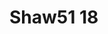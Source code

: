 # Shaw51 18
<a name="material" />
<script type="application/ld+json">

  {
    "@context": "https://schema.org/",
    "@type": "ChemicalSubstance",
    "http://purl.org/dc/terms/conformsTo":
      {
        "@type": "CreativeWork",
        "@id": "https://bioschemas.org/profiles/ChemicalSubstance/0.4-RELEASE/"
      },
    "@id": "https://egonw.github.io/nanowiki/nanowiki48.html#material",
    "name": "Shaw51 18",
    "sameAs: "http://127.0.0.1/mediawiki/index.php/Special:URIResolver/Shaw51_18"
  }
</script>

